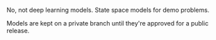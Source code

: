 No, not deep learning models. State space models for demo problems.

Models are kept on a private branch until they're approved for a public release.
